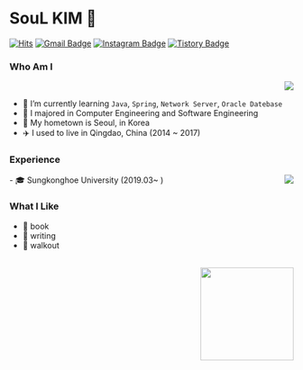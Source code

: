 # SouL KIM 🙂
[![Hits](https://hits.seeyoufarm.com/api/count/incr/badge.svg?url=https%3A%2F%2Fgithub.com%2FSOLokill&count_bg=%23EB8B10&title_bg=%23684327&icon=&icon_color=%23E7E7E7&title=VISIT&edge_flat=false)](https://github.com/SOLokill) 
[![Gmail Badge](https://img.shields.io/badge/Gmail-D14836?style=flat&logo=Gmail&logoColor=white)](mailto:shuai1593@gmail.com) 
[![Instagram Badge](https://img.shields.io/badge/Instagram-9c38d1?style=flat&logo=Instagram&logoColor=white)](https://www.instagram.com/rooroo0080) 
[![Tistory Badge](https://img.shields.io/badge/Tech%20Blog-555263?style=flat&logoColor=white)](https://shuai1593.tistory.com/)

  
### Who Am I

<img align='right' src="https://github-readme-stats.vercel.app/api/top-langs/?username=SOLokill&layout=compact&title_color=white">

<br>

- 🌱 I’m currently learning `Java`, `Spring`, `Network Server`, `Oracle Datebase`
- 🥇 I majored in Computer Engineering and Software Engineering
- 🚅 My hometown is Seoul, in Korea
- :airplane: I used to live in Qingdao, China (2014 ~ 2017)

### Experience
<img align='right' src="http://mazassumnida.wtf/api/v2/generate_badge?boj=SOLikill">
- 🎓 Sungkonghoe University (2019.03~ )


<br>

### What I Like


- :book: book
- 📝 writing
- 🏃‍ walkout

<br>
<img align='right' src="https://github-readme-stats.vercel.app/api?username=SOLokill" height="165">


